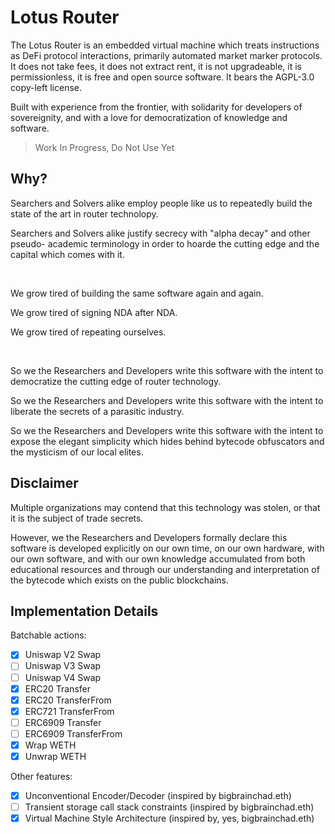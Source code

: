 # Lotus Router

The Lotus Router is an embedded virtual machine which treats instructions as
DeFi protocol interactions, primarily automated market marker protocols. It does
not take fees, it does not extract rent, it is not upgradeable, it is
permissionless, it is free and open source software. It bears the AGPL-3.0
copy-left license.

Built with experience from the frontier, with solidarity for developers of
sovereignity, and with a love for democratization of knowledge and software.

> Work In Progress, Do Not Use Yet

## Why?

Searchers and Solvers alike employ people like us to repeatedly build the state
of the art in router technolopy.

Searchers and Solvers alike justify secrecy with "alpha decay" and other pseudo-
academic terminology in order to hoarde the cutting edge and the capital which
comes with it.

<br/>

We grow tired of building the same software again and again.

We grow tired of signing NDA after NDA.

We grow tired of repeating ourselves.

<br/>

So we the Researchers and Developers write this software with the intent to
democratize the cutting edge of router technology.

So we the Researchers and Developers write this software with the intent to
liberate the secrets of a parasitic industry.

So we the Researchers and Developers write this software with the intent to
expose the elegant simplicity which hides behind bytecode obfuscators and the
mysticism of our local elites.

## Disclaimer

Multiple organizations may contend that this technology was stolen, or that it
is the subject of trade secrets.

However, we the Researchers and Developers formally declare this software is
developed explicitly on our own time, on our own hardware, with our own
software, and with our own knowledge accumulated from both educational resources
and through our understanding and interpretation of the bytecode which exists on
the public blockchains.

## Implementation Details

Batchable actions:

- [x] Uniswap V2 Swap
- [ ] Uniswap V3 Swap
- [ ] Uniswap V4 Swap
- [x] ERC20 Transfer
- [x] ERC20 TransferFrom
- [x] ERC721 TransferFrom
- [ ] ERC6909 Transfer
- [ ] ERC6909 TransferFrom
- [x] Wrap WETH
- [x] Unwrap WETH

Other features:

- [x] Unconventional Encoder/Decoder (inspired by bigbrainchad.eth)
- [ ] Transient storage call stack constraints (inspired by bigbrainchad.eth)
- [x] Virtual Machine Style Architecture (inspired by, yes, bigbrainchad.eth)
